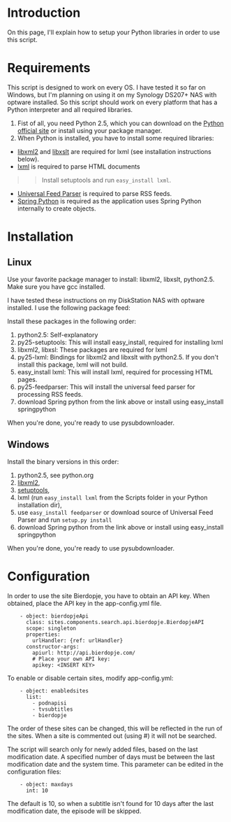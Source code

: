 # Introduction #

On this page, I'll explain how to setup your Python libraries in order to use this script.


# Requirements #

This script is designed to work on every OS. I have tested it so far on Windows, but I'm planning on using it on my Synology DS207+ NAS with optware installed. So this script should work on every platform that has a Python interpreter and all required libraries.

  1. Fist of all, you need Python 2.5, which you can download on the [Python official site](http://python.org/download/releases/2.5.4/) or install using your package manager.
  1. When Python is installed, you have to install some required libraries:

  * [libxml2](http://xmlsoft.org/downloads.html) and [libxslt](http://xmlsoft.org/XSLT/downloads.html) are required for lxml (see installation instructions below).
  * [lxml](http://codespeak.net/lxml/installation.html) is required to parse HTML documents
> > Install setuptools and run `easy_install lxml`.
  * [Universal Feed Parser](http://www.feedparser.org/) is required to parse RSS feeds.
  * [Spring Python](http://www.springsource.org/extensions/se-springpython-py) is required as the application uses Spring Python internally to create objects.

# Installation #

## Linux ##
Use your favorite package manager to install: libxml2, libxslt, python2.5.
Make sure you have gcc installed.

I have tested these instructions on my DiskStation NAS with optware installed. I use the following package feed:

Install these packages in the following order:
  1. python2.5: Self-explanatory
  1. py25-setuptools: This will install easy\_install, required for installing lxml
  1. libxml2, libxsl: These packages are required for lxml
  1. py25-lxml: Bindings for libxml2 and libxslt with python2.5. If you don't install this package, lxml will not build.
  1. easy\_install lxml: This will install lxml, required for processing HTML pages.
  1. py25-feedparser: This will install the universal feed parser for processing RSS feeds.
  1. download Spring python from the link above or install using easy\_install springpython

When you're done, you're ready to use pysubdownloader.

## Windows ##
Install the binary versions in this order:
  1. python2.5, see python.org
  1. [libxml2](http://xmlsoft.org/sources/win32/python/libxml2-python-2.7.3.win32-py2.5.exe),
  1. [setuptools](http://pypi.python.org/packages/2.5/s/setuptools/setuptools-0.6c9.win32-py2.5.exe#md5=602d06054ec1165e995ae54ac30884d7),
  1. lxml (run `easy_install lxml` from the Scripts folder in your Python installation dir),
  1. use `easy_install feedparser` or download source of Universal Feed Parser and run `setup.py install`
  1. download Spring python from the link above or install using easy\_install springpython

When you're done, you're ready to use pysubdownloader.

# Configuration #

In order to use the site Bierdopje, you have to obtain an API key.
When obtained, place the API key in the app-config.yml file.

```
    - object: bierdopjeApi
      class: sites.components.search.api.bierdopje.BierdopjeAPI
      scope: singleton
      properties:
        urlHandler: {ref: urlHandler}
      constructor-args:
        apiurl: http://api.bierdopje.com/
        # Place your own API key:
        apikey: <INSERT KEY>
```

To enable or disable certain sites, modify app-config.yml:

```
    - object: enabledsites
      list:
        - podnapisi
        - tvsubtitles
        - bierdopje
```

The order of these sites can be changed, this will be reflected in the run of the sites.
When a site is commented out (using #) it will not be searched.

The script will search only for newly added files, based on the last modification date. A specified number of days must be between the last modification date and the system time. This parameter can be edited in the configuration files:

```
    - object: maxdays
      int: 10
```

The default is 10, so when a subtitle isn't found for 10 days after the last modification date, the episode will be skipped.